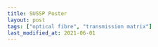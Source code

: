 ```yaml
---
title: SUSSP Poster
layout: post
tags: ["optical fibre", "transmission matrix"]
last_modified_at: 2021-06-01
---
```

